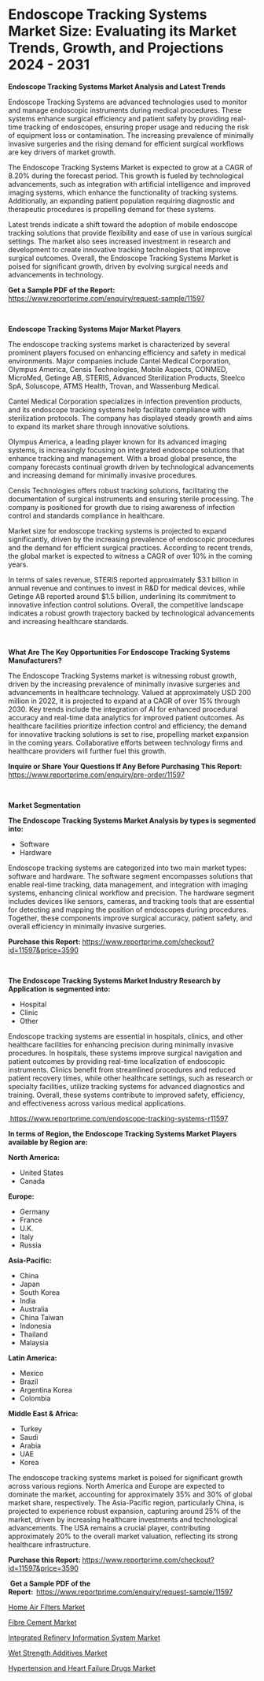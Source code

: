 <p><h1>Endoscope Tracking Systems Market Size: Evaluating its Market Trends, Growth, and Projections 2024 - 2031</h1></p><p><strong>Endoscope Tracking Systems Market Analysis and Latest Trends</strong></p>
<p><p>Endoscope Tracking Systems are advanced technologies used to monitor and manage endoscopic instruments during medical procedures. These systems enhance surgical efficiency and patient safety by providing real-time tracking of endoscopes, ensuring proper usage and reducing the risk of equipment loss or contamination. The increasing prevalence of minimally invasive surgeries and the rising demand for efficient surgical workflows are key drivers of market growth.</p><p>The Endoscope Tracking Systems Market is expected to grow at a CAGR of 8.20% during the forecast period. This growth is fueled by technological advancements, such as integration with artificial intelligence and improved imaging systems, which enhance the functionality of tracking systems. Additionally, an expanding patient population requiring diagnostic and therapeutic procedures is propelling demand for these systems.</p><p>Latest trends indicate a shift toward the adoption of mobile endoscope tracking solutions that provide flexibility and ease of use in various surgical settings. The market also sees increased investment in research and development to create innovative tracking technologies that improve surgical outcomes. Overall, the Endoscope Tracking Systems Market is poised for significant growth, driven by evolving surgical needs and advancements in technology.</p></p>
<p><strong>Get a Sample PDF of the Report:&nbsp;</strong> <a href="https://www.reportprime.com/enquiry/request-sample/11597?utm_campaign=1836&utm_medium=2&utm_source=Github&utm_content=ia&utm_term=02122024&utm_id=endoscope-tracking-systems">https://www.reportprime.com/enquiry/request-sample/11597</a></p>
<p>&nbsp;</p>
<p><strong>Endoscope Tracking Systems Major Market Players</strong></p>
<p><p>The endoscope tracking systems market is characterized by several prominent players focused on enhancing efficiency and safety in medical environments. Major companies include Cantel Medical Corporation, Olympus America, Censis Technologies, Mobile Aspects, CONMED, MicroMed, Getinge AB, STERIS, Advanced Sterilization Products, Steelco SpA, Soluscope, ATMS Health, Trovan, and Wassenburg Medical.</p><p>Cantel Medical Corporation specializes in infection prevention products, and its endoscope tracking systems help facilitate compliance with sterilization protocols. The company has displayed steady growth and aims to expand its market share through innovative solutions.</p><p>Olympus America, a leading player known for its advanced imaging systems, is increasingly focusing on integrated endoscope solutions that enhance tracking and management. With a broad global presence, the company forecasts continual growth driven by technological advancements and increasing demand for minimally invasive procedures.</p><p>Censis Technologies offers robust tracking solutions, facilitating the documentation of surgical instruments and ensuring sterile processing. The company is positioned for growth due to rising awareness of infection control and standards compliance in healthcare.</p><p>Market size for endoscope tracking systems is projected to expand significantly, driven by the increasing prevalence of endoscopic procedures and the demand for efficient surgical practices. According to recent trends, the global market is expected to witness a CAGR of over 10% in the coming years.</p><p>In terms of sales revenue, STERIS reported approximately $3.1 billion in annual revenue and continues to invest in R&D for medical devices, while Getinge AB reported around $1.5 billion, underlining its commitment to innovative infection control solutions. Overall, the competitive landscape indicates a robust growth trajectory backed by technological advancements and increasing healthcare standards.</p></p>
<p>&nbsp;</p>
<p><strong>What Are The Key Opportunities For Endoscope Tracking Systems Manufacturers?</strong></p>
<p><p>The Endoscope Tracking Systems market is witnessing robust growth, driven by the increasing prevalence of minimally invasive surgeries and advancements in healthcare technology. Valued at approximately USD 200 million in 2022, it is projected to expand at a CAGR of over 15% through 2030. Key trends include the integration of AI for enhanced procedural accuracy and real-time data analytics for improved patient outcomes. As healthcare facilities prioritize infection control and efficiency, the demand for innovative tracking solutions is set to rise, propelling market expansion in the coming years. Collaborative efforts between technology firms and healthcare providers will further fuel this growth.</p></p>
<p><strong>Inquire or Share Your Questions If Any Before Purchasing This Report:</strong> <a href="https://www.reportprime.com/enquiry/pre-order/11597?utm_campaign=1836&utm_medium=2&utm_source=Github&utm_content=ia&utm_term=02122024&utm_id=endoscope-tracking-systems">https://www.reportprime.com/enquiry/pre-order/11597</a></p>
<p>&nbsp;</p>
<p><strong>Market Segmentation</strong></p>
<p><strong>The Endoscope Tracking Systems Market Analysis by types is segmented into:</strong></p>
<p><ul><li>Software</li><li>Hardware</li></ul></p>
<p><p>Endoscope tracking systems are categorized into two main market types: software and hardware. The software segment encompasses solutions that enable real-time tracking, data management, and integration with imaging systems, enhancing clinical workflow and precision. The hardware segment includes devices like sensors, cameras, and tracking tools that are essential for detecting and mapping the position of endoscopes during procedures. Together, these components improve surgical accuracy, patient safety, and overall efficiency in minimally invasive surgeries.</p></p>
<p><strong>Purchase this Report:&nbsp;</strong><a href="https://www.reportprime.com/checkout?id=11597&price=3590&utm_campaign=1836&utm_medium=2&utm_source=Github&utm_content=ia&utm_term=02122024&utm_id=endoscope-tracking-systems">https://www.reportprime.com/checkout?id=11597&price=3590</a></p>
<p>&nbsp;</p>
<p><strong>The Endoscope Tracking Systems Market Industry Research by Application is segmented into:</strong></p>
<p><ul><li>Hospital</li><li>Clinic</li><li>Other</li></ul></p>
<p><p>Endoscope tracking systems are essential in hospitals, clinics, and other healthcare facilities for enhancing precision during minimally invasive procedures. In hospitals, these systems improve surgical navigation and patient outcomes by providing real-time localization of endoscopic instruments. Clinics benefit from streamlined procedures and reduced patient recovery times, while other healthcare settings, such as research or specialty facilities, utilize tracking systems for advanced diagnostics and training. Overall, these systems contribute to improved safety, efficiency, and effectiveness across various medical applications.</p></p>
<p><a href="https://www.reportprime.com/endoscope-tracking-systems-r11597?utm_campaign=1836&utm_medium=2&utm_source=Github&utm_content=ia&utm_term=02122024&utm_id=endoscope-tracking-systems">&nbsp;https://www.reportprime.com/endoscope-tracking-systems-r11597</a></p>
<p><strong>In terms of Region, the Endoscope Tracking Systems Market Players available by Region are:</strong></p>
<p>
    <p> <strong> North America: </strong>
        <ul>
            <li>United States</li>
            <li>Canada</li>
        </ul>
        </p> 
    <p> <strong> Europe: </strong>
        <ul>
            <li>Germany</li>
            <li>France</li>
            <li>U.K.</li>
            <li>Italy</li>
            <li>Russia</li>
        </ul>
        </p> 
    <p> <strong> Asia-Pacific: </strong>
        <ul>
            <li>China</li>
            <li>Japan</li>
            <li>South Korea</li>
            <li>India</li>
            <li>Australia</li>
            <li>China Taiwan</li>
            <li>Indonesia</li>
            <li>Thailand</li>
            <li>Malaysia</li>
        </ul>
        </p> 
    <p> <strong> Latin America: </strong>
        <ul>
            <li>Mexico</li>
            <li>Brazil</li>
            <li>Argentina Korea</li>
            <li>Colombia</li>
        </ul>
        </p> 
    <p> <strong> Middle East & Africa: </strong>
        <ul>
            <li>Turkey</li>
            <li>Saudi</li>
            <li>Arabia</li>
            <li>UAE</li>
            <li>Korea</li>
        </ul>
    </p>
    </p>
<p><p>The endoscope tracking systems market is poised for significant growth across various regions. North America and Europe are expected to dominate the market, accounting for approximately 35% and 30% of global market share, respectively. The Asia-Pacific region, particularly China, is projected to experience robust expansion, capturing around 25% of the market, driven by increasing healthcare investments and technological advancements. The USA remains a crucial player, contributing approximately 20% to the overall market valuation, reflecting its strong healthcare infrastructure.</p></p>
<p><strong>Purchase this Report: </strong><a href="https://www.reportprime.com/checkout?id=11597&price=3590&utm_campaign=1836&utm_medium=2&utm_source=Github&utm_content=ia&utm_term=02122024&utm_id=endoscope-tracking-systems">https://www.reportprime.com/checkout?id=11597&price=3590</a></p>
<p>&nbsp;<strong>Get a Sample PDF of the Report:&nbsp;&nbsp;</strong><a href="https://www.reportprime.com/enquiry/request-sample/11597?utm_campaign=1836&utm_medium=2&utm_source=Github&utm_content=ia&utm_term=02122024&utm_id=endoscope-tracking-systems">https://www.reportprime.com/enquiry/request-sample/11597</a></p>
<p><strong></strong></p>
<p><p><a href="https://www.linkedin.com/pulse/home-air-filters-market-report-2024-2031-challenges-sales-cdlbf?utm_campaign=1836&utm_medium=2&utm_source=Github&utm_content=ia&utm_term=02122024&utm_id=endoscope-tracking-systems">Home Air Filters Market</a></p><p><a href="https://www.linkedin.com/pulse/aglobalfibre-cement-market-analysis-including-its-size-xopze?utm_campaign=1836&utm_medium=2&utm_source=Github&utm_content=ia&utm_term=02122024&utm_id=endoscope-tracking-systems">Fibre Cement Market</a></p><p><a href="https://www.linkedin.com/pulse/integrated-refinery-information-system-market-size-expected-bimkf?utm_campaign=1836&utm_medium=2&utm_source=Github&utm_content=ia&utm_term=02122024&utm_id=endoscope-tracking-systems">Integrated Refinery Information System Market</a></p><p><a href="https://issuu.com/reportprime-2/docs/wet-strength-additives-market-size-2030.pptx?utm_campaign=1836&utm_medium=2&utm_source=Github&utm_content=ia&utm_term=02122024&utm_id=endoscope-tracking-systems">Wet Strength Additives Market</a></p><p><a href="https://issuu.com/reportprime-2/docs/hypertension-and-heart-failure-drugs-market-size-2?utm_campaign=1836&utm_medium=2&utm_source=Github&utm_content=ia&utm_term=02122024&utm_id=endoscope-tracking-systems">Hypertension and Heart Failure Drugs Market</a></p></p>